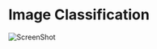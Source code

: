 # Image Classification

![ScreenShot](https://raw.githubusercontent.com/ShaliniR8/Image_classification/screenshots/image_classification.png)

